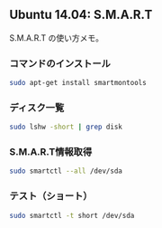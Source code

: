 ## Ubuntu 14.04: S.M.A.R.T

S.M.A.R.T の使い方メモ。


### コマンドのインストール


```sh
sudo apt-get install smartmontools 
```


### ディスク一覧


```sh
sudo lshw -short | grep disk
```


### S.M.A.R.T情報取得


```sh
sudo smartctl --all /dev/sda
```


### テスト（ショート）


```sh
sudo smartctl -t short /dev/sda
```

